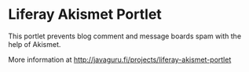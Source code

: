 Liferay Akismet Portlet
======================

This portlet prevents blog comment and message boards spam with the help of Akismet. 

More information at http://javaguru.fi/projects/liferay-akismet-portlet 
